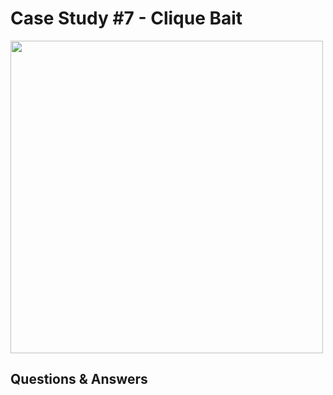 # Case Study #7 - Clique Bait

<img src="https://8weeksqlchallenge.com/images/case-study-designs/7.png" width="500" height="500">

## Questions & Answers

